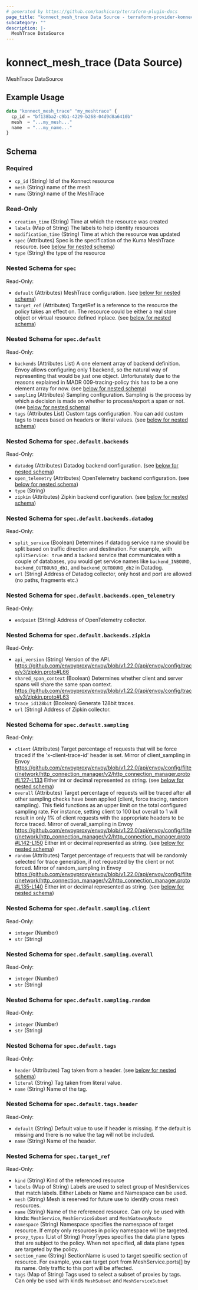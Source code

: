 ```yaml
---
# generated by https://github.com/hashicorp/terraform-plugin-docs
page_title: "konnect_mesh_trace Data Source - terraform-provider-konnect"
subcategory: ""
description: |-
  MeshTrace DataSource
---
```


# konnect_mesh_trace (Data Source)

MeshTrace DataSource

## Example Usage

```terraform
data "konnect_mesh_trace" "my_meshtrace" {
  cp_id = "bf138ba2-c9b1-4229-b268-04d9d8a6410b"
  mesh  = "...my_mesh..."
  name  = "...my_name..."
}
```

<!-- schema generated by tfplugindocs -->
## Schema

### Required

- `cp_id` (String) Id of the Konnect resource
- `mesh` (String) name of the mesh
- `name` (String) name of the MeshTrace

### Read-Only

- `creation_time` (String) Time at which the resource was created
- `labels` (Map of String) The labels to help identity resources
- `modification_time` (String) Time at which the resource was updated
- `spec` (Attributes) Spec is the specification of the Kuma MeshTrace resource. (see [below for nested schema](#nestedatt--spec))
- `type` (String) the type of the resource

<a id="nestedatt--spec"></a>
### Nested Schema for `spec`

Read-Only:

- `default` (Attributes) MeshTrace configuration. (see [below for nested schema](#nestedatt--spec--default))
- `target_ref` (Attributes) TargetRef is a reference to the resource the policy takes an effect on.
The resource could be either a real store object or virtual resource
defined inplace. (see [below for nested schema](#nestedatt--spec--target_ref))

<a id="nestedatt--spec--default"></a>
### Nested Schema for `spec.default`

Read-Only:

- `backends` (Attributes List) A one element array of backend definition.
Envoy allows configuring only 1 backend, so the natural way of
representing that would be just one object. Unfortunately due to the
reasons explained in MADR 009-tracing-policy this has to be a one element
array for now. (see [below for nested schema](#nestedatt--spec--default--backends))
- `sampling` (Attributes) Sampling configuration.
Sampling is the process by which a decision is made on whether to
process/export a span or not. (see [below for nested schema](#nestedatt--spec--default--sampling))
- `tags` (Attributes List) Custom tags configuration. You can add custom tags to traces based on
headers or literal values. (see [below for nested schema](#nestedatt--spec--default--tags))

<a id="nestedatt--spec--default--backends"></a>
### Nested Schema for `spec.default.backends`

Read-Only:

- `datadog` (Attributes) Datadog backend configuration. (see [below for nested schema](#nestedatt--spec--default--backends--datadog))
- `open_telemetry` (Attributes) OpenTelemetry backend configuration. (see [below for nested schema](#nestedatt--spec--default--backends--open_telemetry))
- `type` (String)
- `zipkin` (Attributes) Zipkin backend configuration. (see [below for nested schema](#nestedatt--spec--default--backends--zipkin))

<a id="nestedatt--spec--default--backends--datadog"></a>
### Nested Schema for `spec.default.backends.datadog`

Read-Only:

- `split_service` (Boolean) Determines if datadog service name should be split based on traffic
direction and destination. For example, with `splitService: true` and a
`backend` service that communicates with a couple of databases, you would
get service names like `backend_INBOUND`, `backend_OUTBOUND_db1`, and
`backend_OUTBOUND_db2` in Datadog.
- `url` (String) Address of Datadog collector, only host and port are allowed (no paths,
fragments etc.)


<a id="nestedatt--spec--default--backends--open_telemetry"></a>
### Nested Schema for `spec.default.backends.open_telemetry`

Read-Only:

- `endpoint` (String) Address of OpenTelemetry collector.


<a id="nestedatt--spec--default--backends--zipkin"></a>
### Nested Schema for `spec.default.backends.zipkin`

Read-Only:

- `api_version` (String) Version of the API.
https://github.com/envoyproxy/envoy/blob/v1.22.0/api/envoy/config/trace/v3/zipkin.proto#L66
- `shared_span_context` (Boolean) Determines whether client and server spans will share the same span
context.
https://github.com/envoyproxy/envoy/blob/v1.22.0/api/envoy/config/trace/v3/zipkin.proto#L63
- `trace_id128bit` (Boolean) Generate 128bit traces.
- `url` (String) Address of Zipkin collector.



<a id="nestedatt--spec--default--sampling"></a>
### Nested Schema for `spec.default.sampling`

Read-Only:

- `client` (Attributes) Target percentage of requests that will be force traced if the
'x-client-trace-id' header is set. Mirror of client_sampling in Envoy
https://github.com/envoyproxy/envoy/blob/v1.22.0/api/envoy/config/filter/network/http_connection_manager/v2/http_connection_manager.proto#L127-L133
Either int or decimal represented as string. (see [below for nested schema](#nestedatt--spec--default--sampling--client))
- `overall` (Attributes) Target percentage of requests will be traced
after all other sampling checks have been applied (client, force tracing,
random sampling). This field functions as an upper limit on the total
configured sampling rate. For instance, setting client to 100
but overall to 1 will result in only 1% of client requests with
the appropriate headers to be force traced. Mirror of
overall_sampling in Envoy
https://github.com/envoyproxy/envoy/blob/v1.22.0/api/envoy/config/filter/network/http_connection_manager/v2/http_connection_manager.proto#L142-L150
Either int or decimal represented as string. (see [below for nested schema](#nestedatt--spec--default--sampling--overall))
- `random` (Attributes) Target percentage of requests that will be randomly selected for trace
generation, if not requested by the client or not forced.
Mirror of random_sampling in Envoy
https://github.com/envoyproxy/envoy/blob/v1.22.0/api/envoy/config/filter/network/http_connection_manager/v2/http_connection_manager.proto#L135-L140
Either int or decimal represented as string. (see [below for nested schema](#nestedatt--spec--default--sampling--random))

<a id="nestedatt--spec--default--sampling--client"></a>
### Nested Schema for `spec.default.sampling.client`

Read-Only:

- `integer` (Number)
- `str` (String)


<a id="nestedatt--spec--default--sampling--overall"></a>
### Nested Schema for `spec.default.sampling.overall`

Read-Only:

- `integer` (Number)
- `str` (String)


<a id="nestedatt--spec--default--sampling--random"></a>
### Nested Schema for `spec.default.sampling.random`

Read-Only:

- `integer` (Number)
- `str` (String)



<a id="nestedatt--spec--default--tags"></a>
### Nested Schema for `spec.default.tags`

Read-Only:

- `header` (Attributes) Tag taken from a header. (see [below for nested schema](#nestedatt--spec--default--tags--header))
- `literal` (String) Tag taken from literal value.
- `name` (String) Name of the tag.

<a id="nestedatt--spec--default--tags--header"></a>
### Nested Schema for `spec.default.tags.header`

Read-Only:

- `default` (String) Default value to use if header is missing.
If the default is missing and there is no value the tag will not be
included.
- `name` (String) Name of the header.




<a id="nestedatt--spec--target_ref"></a>
### Nested Schema for `spec.target_ref`

Read-Only:

- `kind` (String) Kind of the referenced resource
- `labels` (Map of String) Labels are used to select group of MeshServices that match labels. Either Labels or
Name and Namespace can be used.
- `mesh` (String) Mesh is reserved for future use to identify cross mesh resources.
- `name` (String) Name of the referenced resource. Can only be used with kinds: `MeshService`,
`MeshServiceSubset` and `MeshGatewayRoute`
- `namespace` (String) Namespace specifies the namespace of target resource. If empty only resources in policy namespace
will be targeted.
- `proxy_types` (List of String) ProxyTypes specifies the data plane types that are subject to the policy. When not specified,
all data plane types are targeted by the policy.
- `section_name` (String) SectionName is used to target specific section of resource.
For example, you can target port from MeshService.ports[] by its name. Only traffic to this port will be affected.
- `tags` (Map of String) Tags used to select a subset of proxies by tags. Can only be used with kinds
`MeshSubset` and `MeshServiceSubset`
